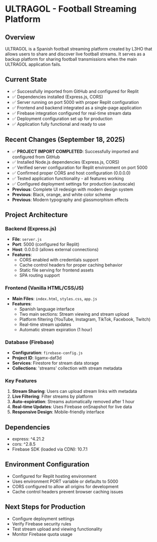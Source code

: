 # ULTRAGOL - Football Streaming Platform

## Overview
ULTRAGOL is a Spanish football streaming platform created by L3HO that allows users to share and discover live football streams. It serves as a backup platform for sharing football transmissions when the main ULTRAGOL application fails.

## Current State
- ✅ Successfully imported from GitHub and configured for Replit
- ✅ Dependencies installed (Express.js, CORS)
- ✅ Server running on port 5000 with proper Replit configuration
- ✅ Frontend and backend integrated as a single-page application
- ✅ Firebase integration configured for real-time stream data
- ✅ Deployment configuration set up for production
- ✅ Application fully functional and ready to use

## Recent Changes (September 18, 2025)
- ✅ **PROJECT IMPORT COMPLETED**: Successfully imported and configured from GitHub
- ✅ Installed Node.js dependencies (Express.js, CORS) 
- ✅ Verified server configuration for Replit environment on port 5000
- ✅ Confirmed proper CORS and host configuration (0.0.0.0)
- ✅ Tested application functionality - all features working
- ✅ Configured deployment settings for production (autoscale)
- **Previous**: Complete UI redesign with modern design system
- **Previous**: Black, orange, and white color scheme
- **Previous**: Modern typography and glassmorphism effects

## Project Architecture

### Backend (Express.js)
- **File**: `server.js`
- **Port**: 5000 (configured for Replit)
- **Host**: 0.0.0.0 (allows external connections)
- **Features**:
  - CORS enabled with credentials support
  - Cache control headers for proper caching behavior
  - Static file serving for frontend assets
  - SPA routing support

### Frontend (Vanilla HTML/CSS/JS)
- **Main Files**: `index.html`, `styles.css`, `app.js`
- **Features**:
  - Spanish language interface
  - Two main sections: Stream viewing and stream upload
  - Platform filtering (YouTube, Instagram, TikTok, Facebook, Twitch)
  - Real-time stream updates
  - Automatic stream expiration (1 hour)

### Database (Firebase)
- **Configuration**: `firebase-config.js`
- **Project ID**: ligamx-daf3d
- **Services**: Firestore for stream data storage
- **Collections**: 'streams' collection with stream metadata

### Key Features
1. **Stream Sharing**: Users can upload stream links with metadata
2. **Live Filtering**: Filter streams by platform
3. **Auto-expiration**: Streams automatically removed after 1 hour
4. **Real-time Updates**: Uses Firebase onSnapshot for live data
5. **Responsive Design**: Mobile-friendly interface

## Dependencies
- express: ^4.21.2
- cors: ^2.8.5
- Firebase SDK (loaded via CDN): 10.7.1

## Environment Configuration
- Configured for Replit hosting environment
- Uses environment PORT variable or defaults to 5000
- CORS configured to allow all origins for development
- Cache control headers prevent browser caching issues

## Next Steps for Production
- Configure deployment settings
- Verify Firebase security rules
- Test stream upload and viewing functionality
- Monitor Firebase quota usage